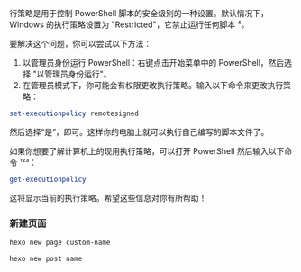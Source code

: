 行策略是用于控制 PowerShell 脚本的安全级别的一种设置。默认情况下，Windows 的执行策略设置为 "Restricted"，它禁止运行任何脚本 ⁴。

要解决这个问题，你可以尝试以下方法：

1. 以管理员身份运行 PowerShell：右键点击开始菜单中的 PowerShell，然后选择 "以管理员身份运行"。
2. 在管理员模式下，你可能会有权限更改执行策略。输入以下命令来更改执行策略：

```powershell
set-executionpolicy remotesigned
```

然后选择“是”，即可。这样你的电脑上就可以执行自己编写的脚本文件了。

如果你想要了解计算机上的现用执行策略，可以打开 PowerShell 然后输入以下命令 ¹²³：

```powershell
get-executionpolicy
```

这将显示当前的执行策略。希望这些信息对你有所帮助！

### 新建页面

```powershell
hexo new page custom-name

hexo new post name
```
